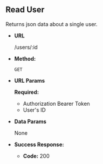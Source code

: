 **Read User**
----
Returns json data about a single user.

* **URL**

  /users/:id

* **Method:**

  `GET`

*  **URL Params**

   **Required:**

    - Authorization Bearer Token
    - User's ID

* **Data Params**

  None

* **Success Response:**

    * **Code:** 200 <br />
